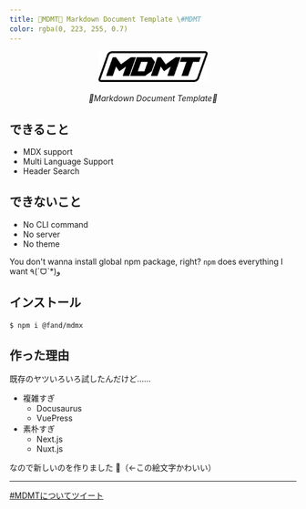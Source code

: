 ```yaml
---
title: 💊MDMT💊 Markdown Document Template \#MDMT
color: rgba(0, 223, 255, 0.7)
---
```

<div align="center">
  <img alt="logo" src="/static/images/logo.png" width="192"/><br/><br/>
  <i>💊Markdown Document Template💊</i>
  <br/>
</div>

## できること

- MDX support
- Multi Language Support
- Header Search

## できないこと

- No CLI command
- No server
- No theme

You don't wanna install global npm package, right?
`npm` does everything I want ٩(ˊᗜˋ*)و

## インストール

```
$ npm i @fand/mdmx
```

## 作った理由

既存のヤツいろいろ試したんだけど……

- 複雑すぎ
  - Docusaurus
  - VuePress
- 素朴すぎ
  - Next.js
  - Nuxt.js

なので新しいのを作りました 🐹（←この絵文字かわいい）

---

<a href="https://twitter.com/intent/tweet?url=https://gmork.in/mdmt/&hashtags=MDMTjs" target="\_blank">#MDMTについてツイート</a>
